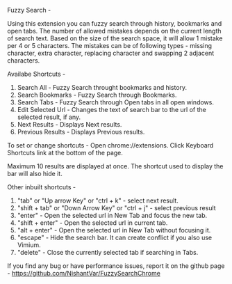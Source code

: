 Fuzzy Search -


Using this extension you can fuzzy search through history, bookmarks and open tabs.
The number of allowed mistakes depends on the current length of search text. Based on the size of the search space, it will allow 1 mistake per 4 or 5 characters. The mistakes can be of following types - missing character, extra character, replacing character and swapping 2 adjacent characters.


Availabe Shortcuts - 
1. Search All - Fuzzy Search throught bookmarks and history.
2. Search Bookmarks - Fuzzy Search through Bookmarks.
3. Search Tabs - Fuzzy Search through Open tabs in all open windows.
4. Edit Selected Url - Changes the text of search bar to the url of the selected result, if any.
5. Next Results - Displays Next results.
6. Previous Results - Displays Previous results.

To set or change shortcuts - 
Open chrome://extensions. Click Keyboard Shortcuts link at the bottom of the page.

Maximum 10 results are displayed at once.
The shortcut used to display the bar will also hide it.

Other inbuilt shortcuts - 
1. "tab" or "Up arrow Key" or "ctrl + k" - select next result.
2. "shift + tab" or "Down Arrow Key" or "ctrl + j" - select previous result
3. "enter" - Open the selected url in New Tab and focus the new tab.
4. "shift + enter" - Open the selected url in current tab.
5. "alt + enter" - Open the selected url in New Tab without focusing it.
6. "escape" - Hide the search bar. It can create conflict if you also use Vimium.
7. "delete" - Close the currently selected tab if searching in Tabs.


If you find any bug or have performance issues, report it on the github page - https://github.com/NishantVar/FuzzySearchChrome